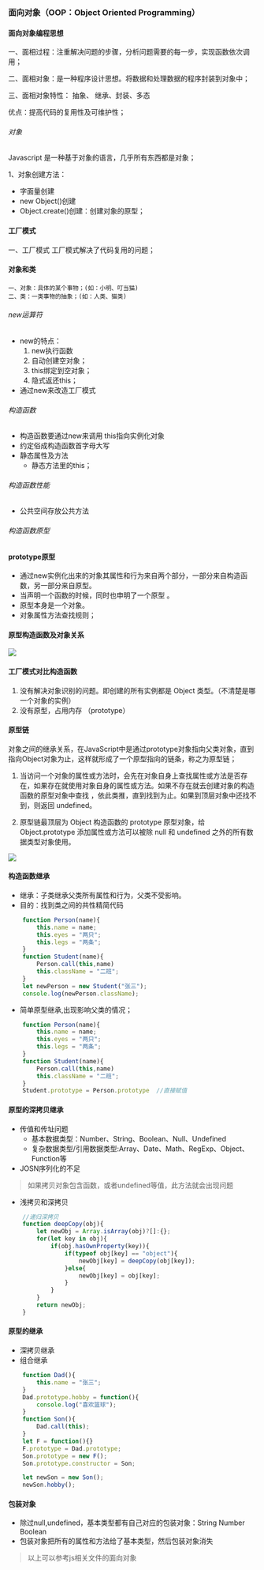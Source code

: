 ### 面向对象（OOP：Object Oriented Programming）
#### 面向对象编程思想
 一、面相过程：注重解决问题的步骤，分析问题需要的每一步，实现函数依次调用；

 二、面相对象：是一种程序设计思想。将数据和处理数据的程序封装到对象中；

 三、面相对象特性： 抽象、 继承、封装、多态

优点：提高代码的复用性及可维护性；

###### 对象
Javascript 是一种基于对象的语言，几乎所有东西都是对象；

1、对象创建方法：

- 字面量创建
- new Object()创建
- Object.create()创建：创建对象的原型；

#### 工厂模式
一、工厂模式
    工厂模式解决了代码复用的问题；

#### 对象和类
    一、对象：具体的某个事物；(如：小明、叮当猫)
    二、类：一类事物的抽象；(如：人类、猫类)

###### new运算符
- new的特点：
    1. new执行函数 
    2. 自动创建空对象； 
    3. this绑定到空对象；
    4. 隐式返还this；
- 通过new来改造工厂模式

###### 构造函数
- 构造函数要通过new来调用 this指向实例化对象
- 约定俗成构造函数首字母大写
- 静态属性及方法
  - 静态方法里的this；

###### 构造函数性能
- 公共空间存放公共方法

###### 构造函数原型

#### prototype原型
- 通过new实例化出来的对象其属性和行为来自两个部分，一部分来自构造函数，另一部分来自原型。
- 当声明一个函数的时候，同时也申明了一个原型 。
- 原型本身是一个对象。
- 对象属性方法查找规则；

#### 原型构造函数及对象关系

<img src='./imgs/三者关系.png' />


#### 工厂模式对比构造函数
1. 没有解决对象识别的问题。即创建的所有实例都是 Object 类型。（不清楚是哪一个对象的实例）
2. 没有原型，占用内存 （prototype）

#### 原型链
对象之间的继承关系，在JavaScript中是通过prototype对象指向父类对象，直到指向Object对象为止，这样就形成了一个原型指向的链条，称之为原型链；

1. 当访问一个对象的属性或方法时，会先在对象自身上查找属性或方法是否存在，如果存在就使用对象自身的属性或方法。如果不存在就去创建对象的构造函数的原型对象中查找 ，依此类推，直到找到为止。如果到顶层对象中还找不到，则返回 undefined。

2. 原型链最顶层为 Object 构造函数的 prototype 原型对象，给 Object.prototype 添加属性或方法可以被除  null 和 undefined 之外的所有数据类型对象使用。
<img src='./imgs/原型链.png' />


#### 构造函数继承
- 继承：子类继承父类所有属性和行为，父类不受影响。
- 目的：找到类之间的共性精简代码
```js
    function Person(name){
        this.name = name;
        this.eyes = "两只";
        this.legs = "两条";
    }
    function Student(name){
        Person.call(this,name)
        this.className = "二班";
    }
    let newPerson = new Student("张三");
    console.log(newPerson.className);
```
- 简单原型继承,出现影响父类的情况；
```js
    function Person(name){
        this.name = name;
        this.eyes = "两只";
        this.legs = "两条";
    }
    function Student(name){
        Person.call(this,name)
        this.className = "二班";
    }
    Student.prototype = Person.prototype  //直接赋值
```

#### 原型的深拷贝继承
- 传值和传址问题
    - 基本数据类型：Number、String、Boolean、Null、Undefined
    - 复杂数据类型/引用数据类型:Array、Date、Math、RegExp、Object、Function等
- JOSN序列化的不足
> 如果拷贝对象包含函数，或者undefined等值，此方法就会出现问题

- 浅拷贝和深拷贝
```js
    //递归深拷贝
    function deepCopy(obj){
        let newObj = Array.isArray(obj)?[]:{};
        for(let key in obj){
            if(obj.hasOwnProperty(key)){
                if(typeof obj[key] == "object"){
                    newObj[key] = deepCopy(obj[key]);
                }else{
                    newObj[key] = obj[key];
                }
            }
        }
        return newObj;
    }
```

#### 原型的继承
- 深拷贝继承
- 组合继承
```js
    function Dad(){
        this.name = "张三";
    }
    Dad.prototype.hobby = function(){
        console.log("喜欢篮球");
    }
    function Son(){
        Dad.call(this);
    }
    let F = function(){}
    F.prototype = Dad.prototype;
    Son.prototype = new F();
    Son.prototype.constructor = Son;

    let newSon = new Son();
    newSon.hobby();
```

#### 包装对象
- 除过null,undefined，基本类型都有自己对应的包装对象：String Number Boolean 	
- 包装对象把所有的属性和方法给了基本类型，然后包装对象消失


> 以上可以参考js相关文件的面向对象   <a href="../js相关/面向对象"></a>